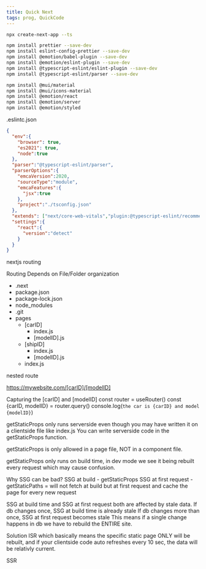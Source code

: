 ```yaml
---
title: Quick Next
tags: prog, QuickCode
---
```


```bash
npx create-next-app --ts

npm install prettier --save-dev
npm install eslint-config-prettier --save-dev
npm install @emotion/babel-plugin --save-dev
npm install @emotion/eslint-plugin --save-dev
npm install @typescript-eslint/eslint-plugin --save-dev
npm install @typescript-eslint/parser --save-dev

npm install @mui/material
npm install @mui/icons-material
npm install @emotion/react
npm install @emotion/server
npm install @emotion/styled

```

.eslintc.json
```json
{
  "env":{
    "browser": true,
    "es2021": true,
    "node":true
  },
  "parser":"@typescript-eslint/parser",
  "parserOptions":{
    "emcaVersion":2020,
    "sourceType":"module",
    "emcaFeatures":{
      "jsx":true
    },
    "project":"./tsconfig.json"
  },
  "extends": ["next/core-web-vitals","plugin:@typescript-eslint/recommended","prettier"],
  "settings":{
    "react":{
      "version":"detect"
    }
  }
}

```


nextjs routing 

Routing Depends on File/Folder organization

* .next
* package.json
* package-lock.json
* node_modules
* .git
* pages
  * [carID]
    * index.js
	* [modelID].js
  * [shipID]
    * index.js
	* [modelID].js
  * index.js
  
 nested route
  
 
https://mywebsite.com/[carID]/[modelID]
  
 
Capturing the [carID] and [modelID]
const router = useRouter()
const {carID, modelID} = router.query()
console.log(`the car is {carID} and model {modelID}`)

getStaticProps only runs serverside even though you may have written it on a clientside file like index.js
You can write serverside code in the getStaticProps function.

getStaticProps is only allowed in a page file, NOT in a component file.

getStaticProps only runs on build time, in dev mode we see it being rebuilt every request which may cause confusion.

Why SSG can be bad?
SSG at build - getStaticProps
SSG at first request - getStaticPaths = will not fetch at build but at first request and cache the page for every new request

SSG at build time and SSG at first request both are affected by stale data.
If db changes once, SSG at build time is already stale
If db changes more than once, SSG at first request becomes stale
This means if a single change happens in db we have to rebuild the ENTIRE site.

Solution ISR which basically means the specific static page ONLY will be rebuilt, and 
if your clientside code auto refreshes every 10 sec, the data will be relativly current. 


SSR